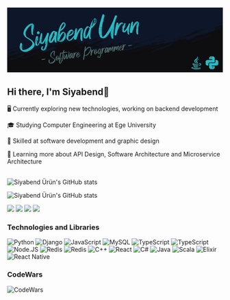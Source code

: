 [<img src="BANNER.png" />](https://github.com/urunsiyabend)
<br>

## Hi there, I'm Siyabend👋

🖥️ Currently exploring new technologies, working on backend development

🎓 Studying Computer Engineering at Ege University

💯 Skilled at software development and graphic design

🌱 Learning more about API Design, Software Architecture and Microservice Architecture
<br>
<br>

![Siyabend Ürün's GitHub stats](https://github-readme-stats-sigma-five.vercel.app/api?username=urunsiyabend&show_icons=true&theme=gotham)

![Siyabend Ürün's GitHub stats](https://github-readme-stats-sigma-five.vercel.app/api/top-langs/?username=urunsiyabend&theme=gotham)
 

[<img src="https://img.shields.io/badge/Instagram-E4405F?style=for-the-badge&logo=instagram&logoColor=white"/>](https://www.instagram.com/sybnd_urun/)
[<img src="https://img.shields.io/badge/LinkedIn-0077B5?style=for-the-badge&logo=linkedin&logoColor=white"/>](https://www.linkedin.com/in/siyabend-urun)
[<img src="https://img.shields.io/badge/Gmail-D14836?style=for-the-badge&logo=gmail&logoColor=white"/>](mailto:urunsiyabend@gmail.com)
[<img src="https://img.shields.io/badge/Steam-000000?style=for-the-badge&logo=steam&logoColor=white"/>](https://steamcommunity.com/profiles/76561198860354548/)

### Technologies and Libraries
![Python](https://img.shields.io/badge/Python-3776AB?style=for-the-badge&logo=python&logoColor=white)
![Django](https://img.shields.io/badge/Django-092E20?style=for-the-badge&logo=django&logoColor=white)
![JavaScript](https://img.shields.io/badge/JavaScript-F7DF1E?style=for-the-badge&logo=javascript&logoColor=black)
![MySQL](https://img.shields.io/badge/MySQL-00000F?style=for-the-badge&logo=mysql&logoColor=white)
![TypeScript](https://img.shields.io/badge/TypeScript-007ACC?style=for-the-badge&logo=typescript&logoColor=white)
![TypeScript](https://img.shields.io/badge/PostgreSQL-316192?style=for-the-badge&logo=postgresql&logoColor=white)
![Node.JS](https://img.shields.io/badge/Node.js-43853D?style=for-the-badge&logo=node.js&logoColor=white)
![Redis](https://img.shields.io/badge/redis-%23DD0031.svg?&style=for-the-badge&logo=redis&logoColor=white)
![Redis](https://img.shields.io/badge/Express.js-404D59?style=for-the-badge)
![C++](https://img.shields.io/badge/C%2B%2B-00599C?style=for-the-badge&logo=c%2B%2B&logoColor=white)
![React](https://img.shields.io/badge/React-20232A?style=for-the-badge&logo=react&logoColor=61DAFB)
![C#](https://img.shields.io/badge/C%23-239120?style=for-the-badge&logo=c-sharp&logoColor=white)
![Java](https://img.shields.io/badge/Java-ED8B00?style=for-the-badge&logo=openjdk&logoColor=white)
![Scala](https://img.shields.io/badge/Scala-DC322F?style=for-the-badge&logo=scala&logoColor=white)
![Elixir](https://img.shields.io/badge/Elixir-4B275F?style=for-the-badge&logo=elixir&logoColor=white)
![React Native](https://img.shields.io/badge/React_Native-20232A?style=for-the-badge&logo=react&logoColor=61DAFB)

### CodeWars
![CodeWars](https://www.codewars.com/users/urunsiyabend/badges/large)
